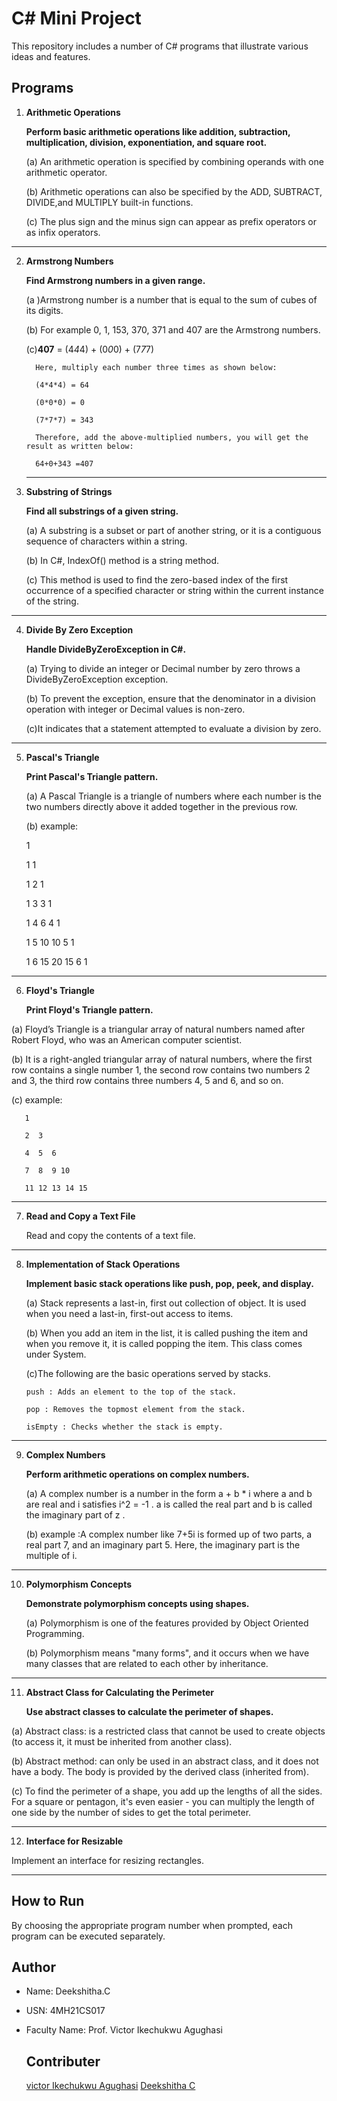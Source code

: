 
# C# Mini Project

This repository includes a number of C# programs that illustrate various ideas and features.

## Programs

1. **Arithmetic Operations**

    **Perform basic arithmetic operations like addition, subtraction, multiplication, division, exponentiation, and square root.**

   (a) An arithmetic operation is specified by combining operands with one arithmetic operator.
   
   (b) Arithmetic operations can also be specified by the ADD, SUBTRACT, DIVIDE,and MULTIPLY built-in functions.
   
   (c) The plus sign and the minus sign can appear as prefix operators or as infix operators.
   
   
 ********************************************************************************************************************************************
 
2. **Armstrong Numbers**
   
    **Find Armstrong numbers in a given range.**
   
   (a )Armstrong number is a number that is equal to the sum of cubes of its digits.

   (b) For example 0, 1, 153, 370, 371 and 407 are the Armstrong numbers.

   (c)**407** = (4*4*4) + (0*0*0) + (7*7*7)

         Here, multiply each number three times as shown below:

         (4*4*4) = 64

         (0*0*0) = 0

         (7*7*7) = 343

         Therefore, add the above-multiplied numbers, you will get the result as written below:

         64+0+343 =407
   
    *********************************************************************************************************************************************
4. **Substring of Strings**
   
   **Find all substrings of a given string.**

   (a) A substring is a subset or part of another string, or it is a contiguous sequence of characters within a string.

   (b) In C#, IndexOf() method is a string method.

   (c) This method is used to find the zero-based index of the first occurrence of a specified character or string within the current instance of the string.
   
   
 *********************************************************************************************************************************************
4. **Divide By Zero Exception**
   
    **Handle DivideByZeroException in C#.**

   (a) Trying to divide an integer or Decimal number by zero throws a DivideByZeroException exception.

   (b) To prevent the exception, ensure that the denominator in a division operation with integer or Decimal values is non-zero.
   
   (c)It indicates that a statement attempted to evaluate a division by zero.
   

 *********************************************************************************************************************************************
5. **Pascal's Triangle**
   
   **Print Pascal's Triangle pattern.**

   (a) A Pascal Triangle is a triangle of numbers where each number is the two numbers directly above it added together in the previous row.

   (b) example:

      1
   
      1 1
   
      1 2 1
   
      1 3 3 1
   
      1 4 6 4 1
   
      1 5 10 10 5 1
   
      1 6 15 20 15 6 1
   

 *********************************************************************************************************************************************
6. **Floyd's Triangle**

   **Print Floyd's Triangle pattern.**

  (a)  Floyd’s Triangle is a triangular array of natural numbers named after Robert Floyd, who was an American computer scientist.
  
  (b) It is a right-angled triangular array of natural numbers, where the first row contains a single number 1, the second row contains two numbers 2 and 3, the 
      third row contains three numbers 4, 5 and 6, and so on. 

  (c) example:

       1
       
       2  3
       
       4  5  6
       
       7  8  9 10
       
       11 12 13 14 15


 ******************************************************************************************************************************************************************
7. **Read and Copy a Text File**

   Read and copy the contents of a text file.
   

 ****************************************************************************************************************************************************************
8. **Implementation of Stack Operations**

   **Implement basic stack operations like push, pop, peek, and display.**

   (a) Stack represents a last-in, first out collection of object. It is used when you need a last-in, first-out access to items.

   (b) When you add an item in the list, it is called pushing the item and when you remove it, it is called popping the item. This class comes under System. 
    
   (c)The following are the basic operations served by stacks.
   
       push : Adds an element to the top of the stack.

       pop : Removes the topmost element from the stack.

       isEmpty : Checks whether the stack is empty.
   

 *****************************************************************************************************************************************************************
9. **Complex Numbers**

   **Perform arithmetic operations on complex numbers.**

    (a) A complex number is a number in the form a + b * i where a and b are real and i satisfies i^2 = -1 . a is called the real part and b is called the 
        imaginary part of z .

    (b) example :A complex number like 7+5i is formed up of two parts, a real part 7, and an imaginary part 5. Here, the imaginary part is the multiple of i.
   

 **************************************************************************************************************************************************************
10. **Polymorphism Concepts**
   
    **Demonstrate polymorphism concepts using shapes.**
    
     (a) Polymorphism is one of the features provided by Object Oriented Programming.

     (b) Polymorphism means "many forms", and it occurs when we have many classes that are related to each other by inheritance.
    

 *********************************************************************************************************************************************
11. **Abstract Class for Calculating the Perimeter**

    **Use abstract classes to calculate the perimeter of shapes.**

   (a)  Abstract class: is a restricted class that cannot be used to create objects (to access it, it must be inherited from another class).
   
   (b) Abstract method: can only be used in an abstract class, and it does not have a body. The body is provided by the derived class (inherited from).

   (c) To find the perimeter of a shape, you add up the lengths of all the sides. For a square or pentagon, it's even easier - you can multiply the length of one 
       side by the number of sides to get the total perimeter.
       

 *********************************************************************************************************************************************
12. **Interface for Resizable**

  Implement an interface for resizing rectangles.

 *********************************************************************************************************************************************

## How to Run

By choosing the appropriate program number when prompted, each program can be executed separately.

## Author

- Name: Deekshitha.C
- USN: 4MH21CS017
- Faculty Name: Prof. Victor Ikechukwu Agughasi

  ## Contributer
  [victor Ikechukwu Agughasi](https://github.com/Victor-Ikechukwu )
  [Deekshitha C](https://github.com/deekshithagowda07)
  
